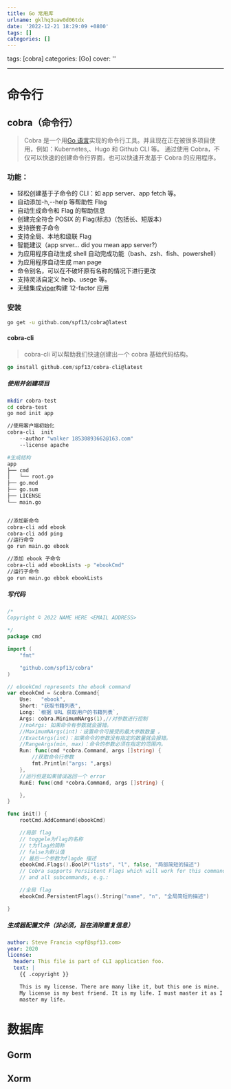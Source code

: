 ```yaml
---
title: Go 常用库
urlname: gklhq3uaw0d06tdx
date: '2022-12-21 18:29:09 +0800'
tags: []
categories: []
---
```


tags: [cobra ]
categories: [Go]
cover: ''

---

# 命令行

## cobra（命令行） 

> Cobra 是一个用[Go 语言](https://so.csdn.net/so/search?q=Go%E8%AF%AD%E8%A8%80&spm=1001.2101.3001.7020)实现的命令行工具。并且现在正在被很多项目使用，例如：Kubernetes,、Hugo 和 Github CLI 等。
> 通过使用 Cobra，不仅可以快速的创建命令行界面，也可以快速开发基于 Cobra 的应用程序。

### 功能：

- 轻松创建基于子命令的 CLI：如 app server、app fetch 等。
- 自动添加-h,--help 等帮助性 Flag
- 自动生成命令和 Flag 的帮助信息
- 创建完全符合 POSIX 的 Flag(标志)（包括长、短版本）
- 支持嵌套子命令
- 支持全局、本地和级联 Flag
- 智能建议（app srver... did you mean app server?）
- 为应用程序自动生成 shell 自动完成功能（bash、zsh、fish、powershell）
- 为应用程序自动生成 man page
- 命令别名，可以在不破坏原有名称的情况下进行更改
- 支持灵活自定义 help、usege 等。
- 无缝集成[viper](https://link.zhihu.com/?target=http%3A//github.com/spf13/viper)构建 12-factor 应用

### 安装

```bash
go get -u github.com/spf13/cobra@latest
```

#### cobra-cli

> cobra-cli 可以帮助我们快速创建出一个 cobra 基础代码结构。

```go
go install github.com/spf13/cobra-cli@latest
```

##### 使用并创建项目

```bash
mkdir cobra-test
cd cobra-test
go mod init app

//使用客户端初始化
cobra-cli  init
	--author "walker 18530893662@163.com"
	--license apache

#生成结构
app
├── cmd
│   └── root.go
├── go.mod
├── go.sum
├── LICENSE
└── main.go


//添加新命令
cobra-cli add ebook
cobra-cli add ping
//运行命令
go run main.go ebook

//添加 ebook 子命令
cobra-cli add ebookLists -p "ebookCmd"
//运行子命令
go run main.go ebbok ebookLists
```

##### 写代码

```go
/*
Copyright © 2022 NAME HERE <EMAIL ADDRESS>

*/
package cmd

import (
	"fmt"

	"github.com/spf13/cobra"
)

// ebookCmd represents the ebook command
var ebookCmd = &cobra.Command{
	Use:   "ebook",
	Short: "获取书籍列表",
	Long: `根据 URL 获取用户的书籍列表`,
	Args: cobra.MinimumNArgs(1),//对参数进行控制
	//noArgs: 如果命令有参数就会报错。
	//MaximumNArgs(int)：设置命令可接受的最大参数数量 。
	//ExactArgs(int)：如果命令的参数没有指定的数量就会报错。
	//RangeArgs(min, max)：命令的参数必须在指定的范围内。
	Run: func(cmd *cobra.Command, args []string) {
		//获取命令行参数
		fmt.Println("args: ",args)
	},
	//运行但是如果错误返回一个 error
	RunE: func(cmd *cobra.Command, args []string) {

	},
}

func init() {
	rootCmd.AddCommand(ebookCmd)

	//局部 flag
	// toggele为flag的名称
	// t为flag的简称
	// false为默认值
	// 最后一个参数为flagde 描述
	ebookCmd.Flags().BoolP("lists", "l", false, "局部简短的描述")
	// Cobra supports Persistent Flags which will work for this command
	// and all subcommands, e.g.:

	//全局 flag
	ebookCmd.PersistentFlags().String("name", "n", "全局简短的描述")

}

```

##### 生成器配置文件（非必须，旨在消除重复信息）

```yaml
author: Steve Francia <spf@spf13.com>
year: 2020
license:
  header: This file is part of CLI application foo.
  text: |
    {{ .copyright }}

    This is my license. There are many like it, but this one is mine.
    My license is my best friend. It is my life. I must master it as I must
    master my life.
```

##

# 数据库

## Gorm

## Xorm
